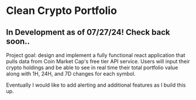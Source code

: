 # Clean Crypto Portfolio

## In Development as of 07/27/24! Check back soon..

Project goal: design and implement a fully functional react application that pulls data from Coin Market Cap's free tier API service. Users will input their crypto holdings and be able to see in real time their total portfolio value along with 1H, 24H, and 7D changes for each symbol.

Eventually I would like to add alerting and additional features as I build this up.
